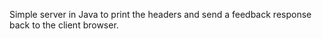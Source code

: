 Simple server in Java to print the headers and send a feedback response 
back to the client browser.

